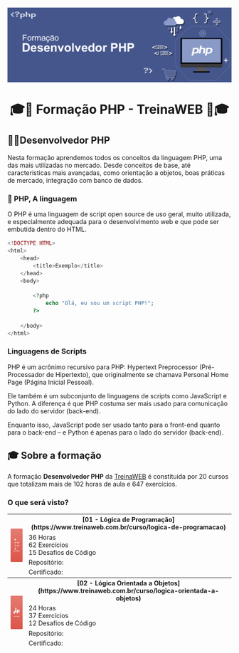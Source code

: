 <h1 align="center"></h1>

<h1 align="center">
    <img alt="PHP" src="assets/php-banner.png"/>
    <br/>
    <br/>
    🎓🐘 Formação PHP - TreinaWEB 🐘🎓
</h1>

## 🧑‍💻Desenvolvedor PHP
<p>Nesta formação aprendemos todos os conceitos da linguagem PHP, uma das mais utilizadas no mercado. Desde conceitos de base, até caracteristicas mais avançadas, como orientação a objetos, boas práticas de mercado, integração com banco de dados.</p>

### 🐘 PHP, A linguagem
<P>O PHP é uma linguagem de script open source de uso geral, muito utilizada, e especialmente adequada para o desenvolvimento web e que pode ser embutida dentro do HTML.</p>

```php
<!DOCTYPE HTML>
<html>
    <head>
        <title>Exemplo</title>
    </head>
    <body>

        <?php
            echo "Olá, eu sou um script PHP!";
        ?>

    </body>
</html>
```
### Linguagens de Scripts

PHP é um acrônimo recursivo para PHP: Hypertext Preprocessor (Pré-Processador de Hipertexto), que originalmente se chamava Personal Home Page (Página Inicial Pessoal).

Ele também é um subconjunto de linguagens de scripts como JavaScript e Python. A diferença é que PHP costuma ser mais usado para comunicação do lado do servidor (back-end). 

Enquanto isso, JavaScript pode ser usado tanto para o front-end quanto para o back-end – e Python é apenas para o lado do servidor (back-end).

## 🎓 Sobre a formação

A formação **Desenvolvedor PHP** da [TreinaWEB](https://www.treinaweb.com.br/formacao/desenvolvedor-php) é constituida por 20 cursos que totalizam mais de 102 horas de aula e 647 exercícios.

### O que será visto?

<table background-color="#ffffff" border-color="#ffffff">
<thead>
  <tr>
    <th rowspan="4"><img src="assets/01_logica-de-programacao.png" alt="01 - Lógica de Programação" width="75" height="75"></th>
    <th>[01 - Lógica de Programação](https://www.treinaweb.com.br/curso/logica-de-programacao)</th>
  </tr>
  <tr>
    <td>36 Horas<br>62 Exercícios<br>15 Desafios de Código<br></td>
  </tr>
  <tr>
    <td>Repositório: </td>
  </tr>
  <tr>
    <td>Certificado: </td>
  </tr>
</thead>
<thead>
  <tr>
    <th rowspan="4"><img src="assets/02_logica-orientada-objetos.png" alt="02 - Lógica Orientada a Objetos" width="75" height="75"></th>
    <th>[02 - Lógica Orientada a Objetos](https://www.treinaweb.com.br/curso/logica-orientada-a-objetos)</th>
  </tr>
  <tr>
    <td>24 Horas<br>37 Exercícios<br>12 Desafios de Código<br></td>
  </tr>
  <tr>
    <td>Repositório: </td>
  </tr>
  <tr>
    <td>Certificado: </td>
  </tr>
</thead>
</table>

